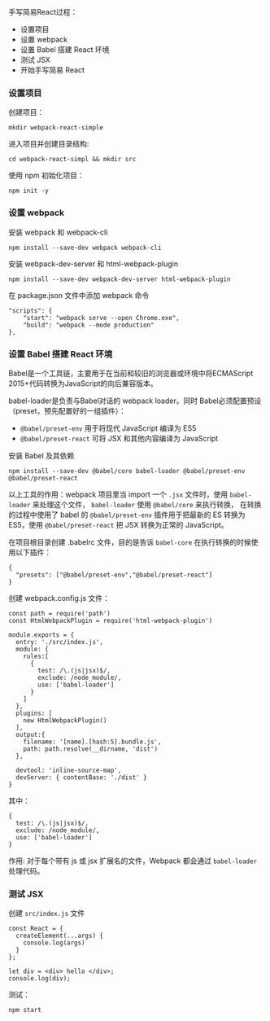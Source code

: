 手写简易React过程：

* 设置项目
* 设置 webpack 
* 设置 Babel 搭建 React 环境
* 测试 JSX
* 开始手写简易 React 

<h3>设置项目</h3>

创建项目：

	mkdir webpack-react-simple
    
进入项目并创建目录结构:

	cd webpack-react-simpl && mkdir src
 
使用 npm 初始化项目：
	
    npm init -y
    
<h3>设置 webpack</h3>

安装 webpack 和 webpack-cli

	npm install --save-dev webpack webpack-cli
    
安装 webpack-dev-server 和 html-webpack-plugin

	npm install --save-dev webpack-dev-server html-webpack-plugin
    
在 package.json 文件中添加 webpack 命令

	"scripts": {
        "start": "webpack serve --open Chrome.exe",
        "build": "webpack --mode production"
  	},
    
<h3>设置 Babel 搭建 React 环境</h3>

Babel是一个工具链，主要用于在当前和较旧的浏览器或环境中将ECMAScript 2015+代码转换为JavaScript的向后兼容版本。

babel-loader是负责与Babel对话的 webpack loader。同时 Babel必须配置预设（preset，预先配置好的一组插件）：

* `@babel/preset-env` 用于将现代 JavaScript 编译为 ES5
* `@babel/preset-react` 可将 JSX 和其他内容编译为 JavaScript

安装 Babel 及其依赖

	npm install --save-dev @babel/core babel-loader @babel/preset-env @babel/preset-react
    
 以上工具的作用：webpack 项目里当 import 一个 `.jsx` 文件时，使用 `babel-loader` 来处理这个文件， `babel-loader` 使用 `@babel/core` 来执行转换， 在转换的过程中使用了 babel 的 `@babel/preset-env` 插件用于把最新的 ES 转换为 ES5，使用 `@babel/preset-react` 把 JSX 转换为正常的 JavaScript。

在项目根目录创建 .babelrc 文件，目的是告诉 `babel-core` 在执行转换的时候使用以下插件：

	{
      "presets": ["@babel/preset-env","@babel/preset-react"]
    }

创建 webpack.config.js 文件：

	const path = require('path')
    const HtmlWebpackPlugin = require('html-webpack-plugin')

    module.exports = {
      entry: './src/index.js',
      module: {
        rules:[
          {
            test: /\.(js|jsx)$/,
            exclude: /node_module/,
            use: ['babel-loader']
          }
        ]
      },
      plugins: [
        new HtmlWebpackPlugin()
      ],
      output:{
        filename: '[name].[hash:5].bundle.js',
        path: path.resolve(__dirname, 'dist')
      },

      devtool: 'inline-source-map',
      devServer: { contentBase: './dist' }
    }

其中：

	{
      test: /\.(js|jsx)$/,
      exclude: /node_module/,
      use: ['babel-loader']
    }
    
作用: 对于每个带有 js 或 jsx 扩展名的文件，Webpack 都会通过 `babel-loader` 处理代码。

<h3>测试 JSX</h3>

创建 `src/index.js` 文件

    const React = {
      createElement(...args) {
      	console.log(args)
      }
    };

    let div = <div> hello </div>;
    console.log(div);
    
测试：

	npm start